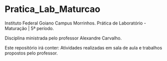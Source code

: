 # Pratica_Lab_Maturcao
Instituto Federal Goiano Campus Morrinhos.
Prática de Laboratório - Maturação | 5ª período.

Disciplina ministrada pelo professor Alexandre Carvalho.

Este repositório irá conter: Atividades realizadas em sala de aula e trabalhos propostos pelo professor.
